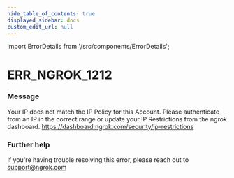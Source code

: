 ```yaml
---
hide_table_of_contents: true
displayed_sidebar: docs
custom_edit_url: null
---
```


import ErrorDetails from '/src/components/ErrorDetails';

# ERR_NGROK_1212

### Message
Your IP does not match the IP Policy for this Account.  Please authenticate from an IP in the correct range or update your IP Restrictions from the ngrok dashboard. https://dashboard.ngrok.com/security/ip-restrictions

### Further help
If you're having trouble resolving this error, please reach out to [support@ngrok.com](mailto:support@ngrok.com?subject=Help%20with%20ERR_NGROK_1212)

<ErrorDetails error='err_ngrok_1212' />
